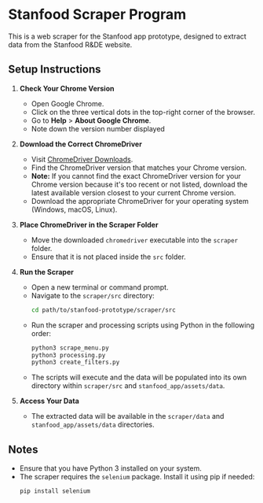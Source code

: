 # Stanfood Scraper Program

This is a web scraper for the Stanfood app prototype, designed to extract data from the Stanfood R&DE website.

## Setup Instructions

1. **Check Your Chrome Version**

   - Open Google Chrome.
   - Click on the three vertical dots in the top-right corner of the browser.
   - Go to **Help** > **About Google Chrome**.
   - Note down the version number displayed

2. **Download the Correct ChromeDriver**

   - Visit [ChromeDriver Downloads](https://developer.chrome.com/docs/chromedriver/downloads).
   - Find the ChromeDriver version that matches your Chrome version.
   - **Note:** If you cannot find the exact ChromeDriver version for your Chrome version because it's too recent or not listed, download the latest available version closest to your current Chrome version.
   - Download the appropriate ChromeDriver for your operating system (Windows, macOS, Linux).

3. **Place ChromeDriver in the Scraper Folder**

   - Move the downloaded `chromedriver` executable into the `scraper` folder.
   - Ensure that it is not placed inside the `src` folder.

4. **Run the Scraper**

   - Open a new terminal or command prompt.
   - Navigate to the `scraper/src` directory:
     ```bash
     cd path/to/stanfood-prototype/scraper/src
     ```
   - Run the scraper and processing scripts using Python in the following order:
     ```bash
     python3 scrape_menu.py
     python3 processing.py
     python3 create_filters.py
     ```
   - The scripts will execute and the data will be populated into its own directory within `scraper/src` and `stanfood_app/assets/data`.

5. **Access Your Data**
   - The extracted data will be available in the `scraper/data` and `stanfood_app/assets/data` directories.

## Notes

- Ensure that you have Python 3 installed on your system.
- The scraper requires the `selenium` package. Install it using pip if needed:
  ```bash
  pip install selenium
  ```
